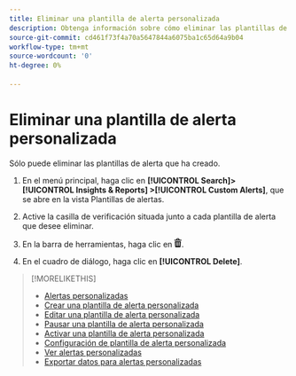 ```yaml
---
title: Eliminar una plantilla de alerta personalizada
description: Obtenga información sobre cómo eliminar las plantillas de alerta.
source-git-commit: cd461f73f4a70a5647844a6075ba1c65d64a9b04
workflow-type: tm+mt
source-wordcount: '0'
ht-degree: 0%

---
```


# Eliminar una plantilla de alerta personalizada

Sólo puede eliminar las plantillas de alerta que ha creado.

1. En el menú principal, haga clic en **[!UICONTROL Search]> [!UICONTROL Insights & Reports] >[!UICONTROL Custom Alerts]**, que se abre en la vista Plantillas de alertas.

1. Active la casilla de verificación situada junto a cada plantilla de alerta que desee eliminar.

1. En la barra de herramientas, haga clic en ![Eliminar](/help/search-social-commerce/assets/delete.png "Eliminar").

1. En el cuadro de diálogo, haga clic en **[!UICONTROL Delete]**.

>[!MORELIKETHIS]
>
>* [Alertas personalizadas](alert-about.md)
>* [Crear una plantilla de alerta personalizada](alert-template-create.md)
>* [Editar una plantilla de alerta personalizada](alert-template-edit.md)
>* [Pausar una plantilla de alerta personalizada](alert-template-pause.md)
>* [Activar una plantilla de alerta personalizada](alert-template-activate.md)
>* [Configuración de plantilla de alerta personalizada](alert-template-settings.md)
>* [Ver alertas personalizadas](alert-view.md)
>* [Exportar datos para alertas personalizadas](alert-export-data.md)

